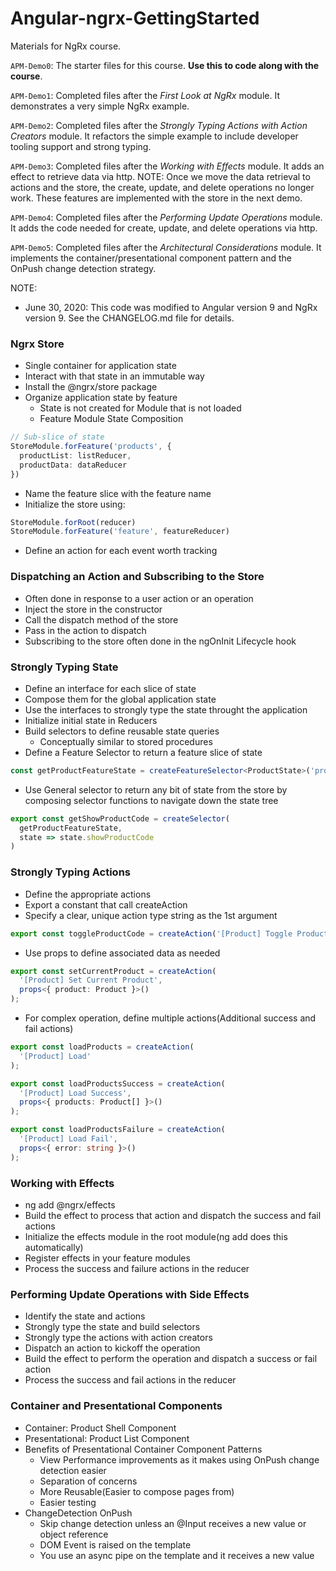 # Angular-ngrx-GettingStarted
Materials for NgRx course.

`APM-Demo0`: The starter files for this course. **Use this to code along with the course**.

`APM-Demo1`: Completed files after the *First Look at NgRx* module. It demonstrates a very simple NgRx example.

`APM-Demo2`: Completed files after the *Strongly Typing Actions with Action Creators* module. It refactors the simple example to include developer tooling support and strong typing.

`APM-Demo3`: Completed files after the *Working with Effects* module. It adds an effect to retrieve data via http. NOTE: Once we move the data retrieval to actions and the store, the create, update, and delete operations no longer work. These features are implemented with the store in the next demo.

`APM-Demo4`: Completed files after the *Performing Update Operations* module. It adds the code needed for create, update, and delete operations via http.

`APM-Demo5`: Completed files after the *Architectural Considerations* module. It implements the container/presentational component pattern and the OnPush change detection strategy.

NOTE:
- June 30, 2020: This code was modified to Angular version 9 and NgRx version 9. See the CHANGELOG.md file for details.

### Ngrx Store

* Single container for application state
* Interact with that state in an immutable way
* Install the @ngrx/store package
* Organize application state by feature
  * State is not created for Module that is not loaded
  * Feature Module State Composition
```ts
// Sub-slice of state
StoreModule.forFeature('products', {
  productList: listReducer,
  productData: dataReducer
})
```
* Name the feature slice with the feature name
* Initialize the store using:
```ts
StoreModule.forRoot(reducer)
StoreModule.forFeature('feature', featureReducer)
```
* Define an action for each event worth tracking

### Dispatching an Action and Subscribing to the Store

* Often done in response to a user action or an operation
* Inject the store in the constructor
* Call the dispatch method of the store
* Pass in the action to dispatch
* Subscribing to the store often done in the ngOnInit Lifecycle hook

### Strongly Typing State

* Define an interface for each slice of state
* Compose them for the global application state
* Use the interfaces to strongly type the state throught the application
* Initialize initial state in Reducers
* Build selectors to define reusable state queries
  * Conceptually similar to stored procedures
* Define a Feature Selector to return a feature slice of state
```ts
const getProductFeatureState = createFeatureSelector<ProductState>('products');
```
* Use General selector to return any bit of state from the store by composing selector functions to navigate down the state tree
```ts
export const getShowProductCode = createSelector(
  getProductFeatureState,
  state => state.showProductCode
)
```

### Strongly Typing Actions

* Define the appropriate actions
* Export a constant that call createAction
* Specify a clear, unique action type string as the 1st argument
```ts
export const toggleProductCode = createAction('[Product] Toggle Product Code');
```
* Use props to define associated data as needed
```ts
export const setCurrentProduct = createAction(
  '[Product] Set Current Product',
  props<{ product: Product }>()
);
```
* For complex operation, define multiple actions(Additional success and fail actions)
```ts
export const loadProducts = createAction(
  '[Product] Load'
);

export const loadProductsSuccess = createAction(
  '[Product] Load Success',
  props<{ products: Product[] }>()
);

export const loadProductsFailure = createAction(
  '[Product] Load Fail',
  props<{ error: string }>()
);
```

### Working with Effects

* ng add @ngrx/effects
* Build the effect to process that action and dispatch the success and fail actions
* Initialize the effects module in the root module(ng add does this automatically)
* Register effects in your feature modules
* Process the success and failure actions in the reducer

### Performing Update Operations with Side Effects

* Identify the state and actions
* Strongly type the state and build selectors
* Strongly type the actions with action creators
* Dispatch an action to kickoff the operation
* Build the effect to perform the operation and dispatch a success or fail action
* Process the success and fail actions in the reducer

### Container and Presentational Components

* Container: Product Shell Component
* Presentational: Product List Component
* Benefits of Presentational Container Component Patterns
  * View Performance improvements as it makes using OnPush change detection easier
  * Separation of concerns
  * More Reusable(Easier to compose pages from)
  * Easier testing
* ChangeDetection OnPush
  * Skip change detection unless an @Input receives a new value or object reference
  * DOM Event is raised on the template 
  * You use an async pipe on the template and it receives a new value